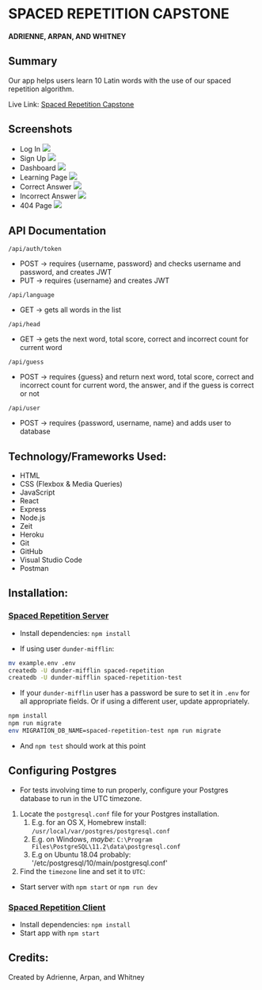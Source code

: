 # SPACED REPETITION CAPSTONE 
#### ADRIENNE, ARPAN, AND WHITNEY

## Summary

Our app helps users learn 10 Latin words with the use of our spaced repetition algorithm.

Live Link: [Spaced Repetition Capstone]()

## Screenshots
- Log In
![](./screenshots/LogIn.png)
- Sign Up
![](./screenshots/SignUp.png)
- Dashboard
![](./screenshots/Dashboard.png)
- Learning Page
![](./screenshots/LearningPage.png)
- Correct Answer
![](./screenshots/Correct.png)
- Incorrect Answer
![](./screenshots/Incorrect.png)
- 404 Page
![](./screenshots/404.png)

## API Documentation
`/api/auth/token`
  * POST -> requires {username, password} and checks username and password, and creates JWT
  * PUT -> requires {username} and creates JWT

`/api/language`
  * GET -> gets all words in the list

`/api/head`
  * GET -> gets the next word, total score, correct and incorrect count for current word

`/api/guess`
  * POST -> requires {guess} and return next word, total score, correct and incorrect count for current word, the answer, and if the guess is correct or not

`/api/user`
  * POST -> requires {password, username, name} and adds user to database


## Technology/Frameworks Used:

* HTML
* CSS (Flexbox & Media Queries)
* JavaScript
* React
* Express
* Node.js
* Zeit
* Heroku
* Git
* GitHub
* Visual Studio Code
* Postman

## Installation:

### [Spaced Repetition Server]()
* Install dependencies: `npm install`

* If using user `dunder-mifflin`:

```bash
mv example.env .env
createdb -U dunder-mifflin spaced-repetition
createdb -U dunder-mifflin spaced-repetition-test
```

* If your `dunder-mifflin` user has a password be sure to set it in `.env` for all appropriate fields. Or if using a different user, update appropriately.

```bash
npm install
npm run migrate
env MIGRATION_DB_NAME=spaced-repetition-test npm run migrate
```

* And `npm test` should work at this point

## Configuring Postgres

* For tests involving time to run properly, configure your Postgres database to run in the UTC timezone.

1. Locate the `postgresql.conf` file for your Postgres installation.
   1. E.g. for an OS X, Homebrew install: `/usr/local/var/postgres/postgresql.conf`
   2. E.g. on Windows, _maybe_: `C:\Program Files\PostgreSQL\11.2\data\postgresql.conf`
   3. E.g  on Ubuntu 18.04 probably: '/etc/postgresql/10/main/postgresql.conf'
2. Find the `timezone` line and set it to `UTC`:


* Start server with `npm start` or `npm run dev`

### [Spaced Repetition Client]()
* Install dependencies: `npm install`
* Start app with `npm start`

## Credits:
Created by Adrienne, Arpan, and Whitney